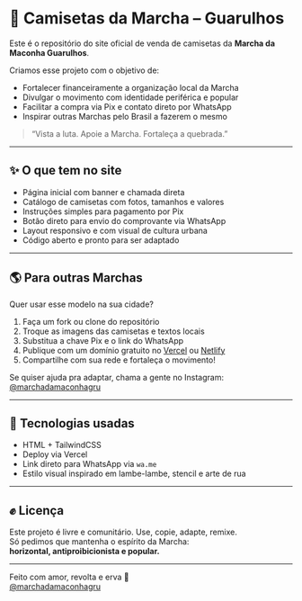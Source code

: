 # 👕 Camisetas da Marcha – Guarulhos

Este é o repositório do site oficial de venda de camisetas da **Marcha da Maconha Guarulhos**.

Criamos esse projeto com o objetivo de:
- Fortalecer financeiramente a organização local da Marcha
- Divulgar o movimento com identidade periférica e popular
- Facilitar a compra via Pix e contato direto por WhatsApp
- Inspirar outras Marchas pelo Brasil a fazerem o mesmo

> “Vista a luta. Apoie a Marcha. Fortaleça a quebrada.”

---

## ✨ O que tem no site

- Página inicial com banner e chamada direta
- Catálogo de camisetas com fotos, tamanhos e valores
- Instruções simples para pagamento por Pix
- Botão direto para envio do comprovante via WhatsApp
- Layout responsivo e com visual de cultura urbana
- Código aberto e pronto para ser adaptado

---

## 🌎 Para outras Marchas

Quer usar esse modelo na sua cidade?

1. Faça um fork ou clone do repositório
2. Troque as imagens das camisetas e textos locais
3. Substitua a chave Pix e o link do WhatsApp
4. Publique com um domínio gratuito no [Vercel](https://vercel.com/) ou [Netlify](https://netlify.com/)
5. Compartilhe com sua rede e fortaleça o movimento!

Se quiser ajuda pra adaptar, chama a gente no Instagram: [@marchadamaconhagru](https://instagram.com/marchadamaconhagru)

---

## 🚀 Tecnologias usadas

- HTML + TailwindCSS
- Deploy via Vercel
- Link direto para WhatsApp via `wa.me`
- Estilo visual inspirado em lambe-lambe, stencil e arte de rua

---

## ✊ Licença

Este projeto é livre e comunitário. Use, copie, adapte, remixe.  
Só pedimos que mantenha o espírito da Marcha:  
**horizontal, antiproibicionista e popular.**

---

Feito com amor, revolta e erva 💚  
[@marchadamaconhagru](https://instagram.com/marchadamaconhagru)
